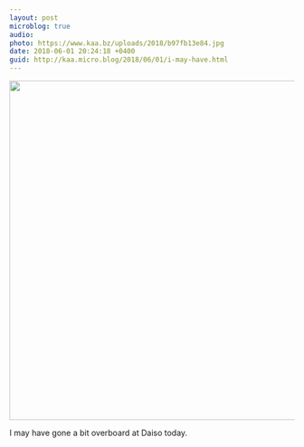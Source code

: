 ```yaml
---
layout: post
microblog: true
audio: 
photo: https://www.kaa.bz/uploads/2018/b97fb13e84.jpg
date: 2018-06-01 20:24:18 +0400
guid: http://kaa.micro.blog/2018/06/01/i-may-have.html
---
```

<img src="https://www.kaa.bz/uploads/2018/b97fb13e84.jpg" width="600" height="600" />

I may have gone a bit overboard at Daiso today. 
